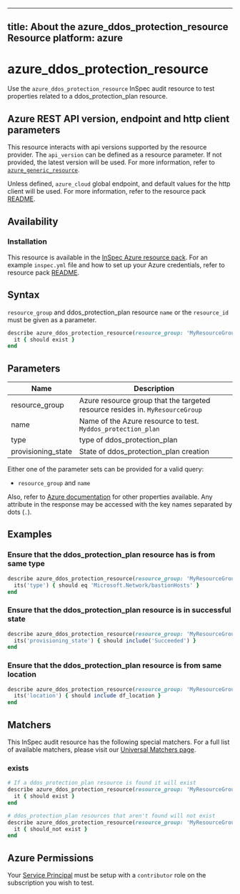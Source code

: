 ---
title: About the azure_ddos_protection_resource Resource
platform: azure
 ---

# azure_ddos_protection_resource

Use the `azure_ddos_protection_resource` InSpec audit resource to test properties related to a ddos_protection_plan resource.

## Azure REST API version, endpoint and http client parameters

This resource interacts with api versions supported by the resource provider.
The `api_version` can be defined as a resource parameter.
If not provided, the latest version will be used.
For more information, refer to [`azure_generic_resource`](azure_generic_resource.md).

Unless defined, `azure_cloud` global endpoint, and default values for the http client will be used.
For more information, refer to the resource pack [README](../../README.md).

## Availability

### Installation

This resource is available in the [InSpec Azure resource pack](https://github.com/inspec/inspec-azure).
For an example `inspec.yml` file and how to set up your Azure credentials, 
refer to resource pack [README](../../README.md#Service-Principal).

## Syntax

`resource_group` and ddos_protection_plan resource `name` or the `resource_id` must be given as a parameter.
 ```ruby
 describe azure_ddos_protection_resource(resource_group: 'MyResourceGroup', name: 'ddos_protection_plan') do
   it { should exist }
 end
 ```
## Parameters

| Name                           | Description                                                                      |
 |--------------------------------|----------------------------------------------------------------------------------|
| resource_group                 | Azure resource group that the targeted resource resides in. `MyResourceGroup`    |
| name                           | Name of the Azure resource to test. `Myddos_protection_plan`                          |
| type                           | type of ddos_protection_plan                                                          |
| provisioning_state             | State of ddos_protection_plan creation                                                |

Either one of the parameter sets can be provided for a valid query:
- `resource_group` and `name`


Also, refer to [Azure documentation](https://docs.microsoft.com/en-us/rest/api/virtualnetwork/ddos-protection-plans/get)
for other properties available.
Any attribute in the response may be accessed with the key names separated by dots (`.`).


## Examples

### Ensure that the ddos_protection_plan resource has is from same type
 ```ruby
 describe azure_ddos_protection_resource(resource_group: 'MyResourceGroup', name: 'ddos_protection_plan') do
   its('type') { should eq 'Microsoft.Network/bastionHosts' }
 end
 ```
### Ensure that the ddos_protection_plan resource is in successful state
 ```ruby
 describe azure_ddos_protection_resource(resource_group: 'MyResourceGroup', name: 'ddos_protection_plan') do
   its('provisioning_state') { should include('Succeeded') }
 end
 ```

### Ensure that the ddos_protection_plan resource is from same location
 ```ruby
 describe azure_ddos_protection_resource(resource_group: 'MyResourceGroup', name: 'ddos_protection_plan') do
   its('location') { should include df_location }
 end
 ```
## Matchers

This InSpec audit resource has the following special matchers. For a full list of available matchers, please visit our [Universal Matchers page](/inspec/matchers/).

### exists
 ```ruby
 # If a ddos_protection_plan resource is found it will exist
 describe azure_ddos_protection_resource(resource_group: 'MyResourceGroup', name: 'MyDdos_Protection_Plan') do
   it { should exist }
 end

 # ddos_protection_plan resources that aren't found will not exist
 describe azure_ddos_protection_resource(resource_group: 'MyResourceGroup', name: 'DoesNotExist') do
   it { should_not exist }
 end
 ```

## Azure Permissions

Your [Service Principal](https://docs.microsoft.com/en-us/azure/azure-resource-manager/resource-group-create-service-principal-portal) must be setup with a `contributor` role on the subscription you wish to test.